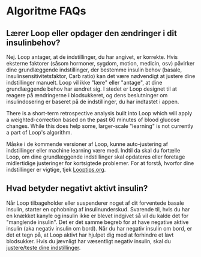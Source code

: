 # Algoritme FAQs


## Lærer Loop eller opdager den ændringer i dit insulinbehov?

Nej. Loop antager, at de indstillinger, du har angivet, er korrekte. Hvis eksterne faktorer (såsom hormoner, sygdom, motion, medicin, osv) påvirker dine grundlæggende indstillinger, der bestemme insulin behov (basale, insulinsensitivitetsfaktor, Carb ratio) kan det være nødvendigt at justere dine indstillinger manuelt. Loop vil ikke "lære" eller "antage", at dine grundlæggende behov har ændret sig. I stedet er Loop designet til at reagere på ændringerne i blodsukkeret, og dens beslutninger om insulindosering er baseret på de indstillinger, du har indtastet i appen.

There is a short-term retrospective analysis built into Loop which will apply a weighted-correction based on the past 60 minutes of blood glucose changes. While this does help some, larger-scale "learning" is not currently a part of Loop's algorithm.

Måske i de kommende versioner af Loop, kunne auto-justering af indstillinger eller machine learning være med. Indtil da skal du fortælle Loop, om dine grundlæggende indstillinger skal opdateres eller foretage midlertidige justeringer for kortsigtede problemer. For at forstå, hvorfor dine indstillinger er vigtige, tjek [Looptips.org](https://looptips.org).

## Hvad betyder negativt aktivt insulin?

Når Loop tilbageholder eller suspenderer noget af dit forventede basale insulin, starter en ophobning af insulinunderskud. Svarende til, hvis du har en knækket kanyle og insulin ikke er blevet indgivet så vil du kalde det for "manglende insulin". Det er det samme begreb for at have negative aktive insulin (aka negativ insulin om bord). Når du har negativ insulin om bord, er det et tegn på, at Loop aktivt har hjulpet dig med at forhindre et lavt blodsukker. Hvis du jævnligt har væsentligt negativ insulin, skal du [justere/teste dine indstillinger](https://kdisimone.github.io/looptips/settings/settings/).

## 
